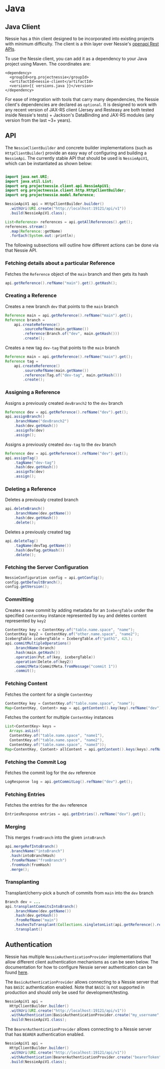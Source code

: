 # Java

## Java Client

Nessie has a thin client designed to be incorporated into existing projects with minimum
difficulty. The client is a thin layer over Nessie's [openapi Rest APIs](rest.md).

To use the Nessie client, you can add it as a dependency to your Java project using
Maven. The coordinates are:

```
<dependency>
  <groupId>org.projectnessie</groupId>
  <artifactId>nessie-client</artifactId>
  <version>{{ versions.java }}</version>
</dependency> 
```

For ease of integration with tools that carry many dependencies, the Nessie client's
dependencies are declared as `optional`. It is designed to work with
any recent version of JAX-RS client (Jersey and Resteasy are both tested inside Nessie's
tests) + Jackson's DataBinding and JAX-RS modules (any version from the last ~3+ years).

## API

The `NessieClientBuilder` and concrete builder implementations (such as `HttpClientBuilder`) provide an easy way of configuring and building a `NessieApi`. The currently stable API that should be used
is `NessieApiV1`, which can be instantiated as shown below:

```java

import java.net.URI;
import java.util.List;
import org.projectnessie.client.api.NessieApiV1;
import org.projectnessie.client.http.HttpClientBuilder;
import org.projectnessie.model.Reference;

NessieApiV1 api = HttpClientBuilder.builder()
  .withUri(URI.create("http://localhost:19121/api/v1"))
  .build(NessieApiV1.class);

List<Reference> references = api.getAllReferences().get();
references.stream()
  .map(Reference::getName)
  .forEach(System.out::println);
```

The following subsections will outline how different actions can be done via that Nessie API.

### Fetching details about a particular Reference

Fetches the `Reference` object of the `main` branch and then gets its hash

```java
api.getReference().refName("main").get().getHash();
```

### Creating a Reference

Creates a new branch `dev` that points to the `main` branch

```java
Reference main = api.getReference().refName("main").get();
Reference branch =
    api.createReference()
        .sourceRefName(main.getName())
        .reference(Branch.of("dev", main.getHash()))
        .create();
```

Creates a new tag `dev-tag` that points to the `main` branch

```java
Reference main = api.getReference().refName("main").get();
Reference tag =
    api.createReference()
        .sourceRefName(main.getName())
        .reference(Tag.of("dev-tag", main.getHash()))
        .create();
```

### Assigning a Reference

Assigns a previously created `devBranch2` to the `dev` branch

```java
Reference dev = api.getReference().refName("dev").get();
api.assignBranch()
    .branchName("devBranch2")
    .hash(dev.getHash())
    .assignTo(dev)
    .assign();
```

Assigns a previously created `dev-tag` to the `dev` branch

```java
Reference dev = api.getReference().refName("dev").get();
api.assignTag()
    .tagName("dev-tag")
    .hash(dev.getHash())
    .assignTo(dev)
    .assign();
```

### Deleting a Reference

Deletes a previously created branch

```java
api.deleteBranch()
    .branchName(dev.getName())
    .hash(dev.getHash())
    .delete();
```

Deletes a previously created tag

```java
api.deleteTag()
    .tagName(devTag.getName())
    .hash(devTag.getHash())
    .delete();
```

### Fetching the Server Configuration

```java
NessieConfiguration config = api.getConfig();
config.getDefaultBranch();
config.getVersion();
```

### Committing

Creates a new commit by adding metadata for an `IcebergTable` under the specified `ContentKey` instance represented by `key` and deletes content represented by `key2`

```java
ContentKey key = ContentKey.of("table.name.space", "name");
ContentKey key2 = ContentKey.of("other.name.space", "name2");
IcebergTable icebergTable = IcebergTable.of("path1", 42L);
api.commitMultipleOperations()
    .branchName(branch)
    .hash(main.getHash())
    .operation(Put.of(key, icebergTable))
    .operation(Delete.of(key2))
    .commitMeta(CommitMeta.fromMessage("commit 1"))
    .commit();
```

### Fetching Content

Fetches the content for a single `ContentKey`

```java
ContentKey key = ContentKey.of("table.name.space", "name");
Map<ContentKey, Content> map = api.getContent().key(key).refName("dev").get();
```

Fetches the content for multiple `ContentKey` instances

```java
List<ContentKey> keys =
  Arrays.asList(
  ContentKey.of("table.name.space", "name1"),
  ContentKey.of("table.name.space", "name2"),
  ContentKey.of("table.name.space", "name3"));
Map<ContentKey, Content> allContent = api.getContent().keys(keys).refName("dev").get();
```

### Fetching the Commit Log

Fetches the commit log for the `dev` reference

```java
LogResponse log = api.getCommitLog().refName("dev").get();
```

### Fetching Entries

Fetches the entries for the `dev` reference

```java
EntriesResponse entries = api.getEntries().refName("dev").get();
```

### Merging

This merges `fromBranch` into the given `intoBranch`

```java
api.mergeRefIntoBranch()
  .branchName("intoBranch")
  .hash(intoBranchHash)
  .fromRefName("fromBranch")
  .fromHash(fromHash)
  .merge();
```

### Transplanting

Transplant/cherry-pick a bunch of commits from `main` into the `dev` branch

```java
Branch dev = ...
api.transplantCommitsIntoBranch()
    .branchName(dev.getName())
    .hash(dev.getHash())
    .fromRefName("main")
    .hashesToTransplant(Collections.singletonList(api.getReference().refName("main").get().getHash()))
    .transplant()
```

## Authentication

Nessie has multiple `NessieAuthenticationProvider` implementations that allow different client authentication mechanisms as can be seen below.
The documentation for how to configure Nessie server authentication can be found [here](../try/authentication.md).

The `BasicAuthenticationProvider` allows connecting to a Nessie server that has `BASIC` authentication enabled.
Note that `BASIC` is not supported in production and should only be used for development/testing.

```java
NessieApiV1 api =
  HttpClientBuilder.builder()
  .withUri(URI.create("http://localhost:19121/api/v1"))
  .withAuthentication(BasicAuthenticationProvider.create("my_username", "very_secret"))
  .build(NessieApiV1.class);
```

The `BearerAuthenticationProvider` allows connecting to a Nessie server that has `BEARER` authentication enabled.

```java
NessieApiV1 api =
  HttpClientBuilder.builder()
  .withUri(URI.create("http://localhost:19121/api/v1"))
  .withAuthentication(BearerAuthenticationProvider.create("bearerToken"))
  .build(NessieApiV1.class);
```

